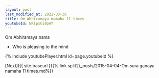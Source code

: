 ```yaml
---
layout: post
last_modified_at: 2021-03-30
title: Om Abhiramaya namaha 11 times
youtubeId: NRlpsUi0pAY
---
```

 
 
Om Abhiramaya nama 
 
 -  Who is pleasing to the mind 
 
  
 
  
 
 
 
 
 
 


{% include youtubePlayer.html id=page.youtubeId %}
 
[Next]({{ site.baseurl }}{% link  split2/_posts/2015-04-04-Om sura ganaya namaha 11 times.md%})
 
